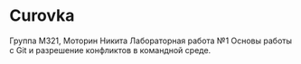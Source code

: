 # Curovka
Группа М321, Моторин Никита Лабораторная работа №1 Основы работы с Git и разрешение конфликтов в командной среде.
